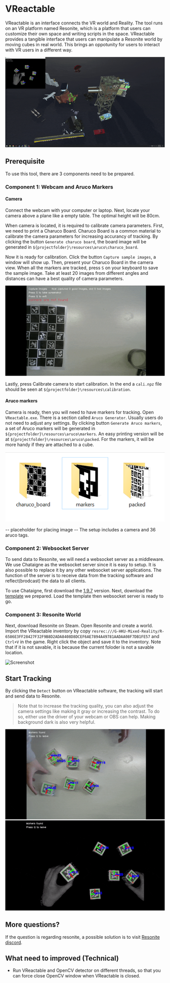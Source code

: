 # VReactable

VReactable is an interface connects the VR world and Reality. The tool runs on an VR platform named Resonite, which is a platform that users can customize their own space and writing scripts in the space. VReactable provides a tangible interface that users can manipulate a Resonite world by moving cubes in real world. This brings an oppotunity for users to interact with VR users in a different way.

![Overview](./assets/readme/overview_optimized.gif)

## Prerequisite

To use this tool, there are 3 components need to be prepared.

### Component 1: Webcam and Aruco Markers

#### Camera

Connect the webcam with your computer or laptop. Next, locate your camera above a plane like a empty table. The optimal height will be 80cm.

When camera is located, it is required to calibrate camera parameters. First, we need to print a Charuco Board. Charuco Board is a common material to calibrate the camera parameters for increasing accurancy of tracking. By clicking the button `Generate charuco board`, the board image will be generated in `${projectfolder}\resources\aruco\charuco_board`.

Now it is ready for calibration. Click the button `Capture sample images`, a window will show up. Then, present your Charuco Board in the camera view. When all the markers are tracked, press `S` on your keyboard to save the sample image. Take at least 20 images from different angles and distances can have a best quality of camera parameters.

![Sampling](./assets/readme/sampling_optimized.gif)

Lastly, press Calibrate camera to start calibration. In the end a `cali.npz` file should be seen at `${projectfolder}\resources\calibration`.

#### Aruco markers

Camera is ready, then you will need to have markers for tracking. Open `VReactable.exe`. There is a section called `Aruco Generator`. Usually users do not need to adjust any settings. By clicking button `Generate Aruco markers`, a set of Aruco markers will be generated in `${projectfolder}\resources\aruco\markers`. An easy printing version will be at `${projectfolder}\resources\aruco\packed`. For the markers, it will be more handy if they are attached to a cube.

![Markers](./assets/readme/markers.png)

-- placeholder for placing image --
The setup includes a camera and 36 aruco tags.

### Component 2: Websocket Server

To send data to Resonite, we will need a websocket server as a middleware. We use Chataigne as the websocket server since it is easy to setup. It is also possible to replace it by any other websocket server applications. The function of the server is to receive data from the tracking software and reflect(brodcast) the data to all clients.

To use Chataigne, first download the [1.9.7](https://benjamin.kuperberg.fr/chataigne/user/data/Chataigne-win-x64-1.9.7.exe) version. Next, download the [template](https://drive.google.com/file/d/11mTlseGczexTcRwXIAMDaV-fiIk-UgM_/view?usp=drive_link) we prepared. Load the template then websocket server is ready to go.

### Component 3: Resonite World

Next, download Resonite on Steam. Open Resonite and create a world. Import the VReactable inventory by copy `resrec:///G-HKU-Mixed-Reality/R-6586E3FF28427F32F9B8D2ADA8408D8DCEF6AE7894A49781AADAA08F7DB1FE57` and `Ctrl+V` in the game. Right click the object and save it to the inventory. Note that if it is not savable, it is because the current foloder is not a savable location.

![Screenshot](./assets/readme/screenshot.png)

## Start Tracking

By clicking the `Detect` button on VReactable software, the tracking will start and send data to Resonite.

> Note that to increase the tracking quality, you can also adjust the camera settings like making it gray or increasing the contrast. To do so, either use the driver of your webcam or OBS can help. Making background dark is also very helpful.

![Tracking](./assets/readme/tracking_optimized.gif)
![Tracking Dark](./assets/readme/tracking_dark_optimized.gif)

## More questions?

If the question is regarding resonite, a possible solution is to visit [Resonite discord](https://discord.gg/resonite).

## What need to improved (Technical)

- Run VReactable and OpenCV detector on different threads, so that you can force close OpenCV window when VReactable is closed.
